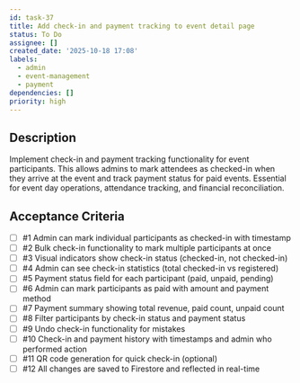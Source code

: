 ```yaml
---
id: task-37
title: Add check-in and payment tracking to event detail page
status: To Do
assignee: []
created_date: '2025-10-18 17:08'
labels:
  - admin
  - event-management
  - payment
dependencies: []
priority: high
---
```


## Description

<!-- SECTION:DESCRIPTION:BEGIN -->
Implement check-in and payment tracking functionality for event participants. This allows admins to mark attendees as checked-in when they arrive at the event and track payment status for paid events. Essential for event day operations, attendance tracking, and financial reconciliation.
<!-- SECTION:DESCRIPTION:END -->

## Acceptance Criteria
<!-- AC:BEGIN -->
- [ ] #1 Admin can mark individual participants as checked-in with timestamp
- [ ] #2 Bulk check-in functionality to mark multiple participants at once
- [ ] #3 Visual indicators show check-in status (checked-in, not checked-in)
- [ ] #4 Admin can see check-in statistics (total checked-in vs registered)
- [ ] #5 Payment status field for each participant (paid, unpaid, pending)
- [ ] #6 Admin can mark participants as paid with amount and payment method
- [ ] #7 Payment summary showing total revenue, paid count, unpaid count
- [ ] #8 Filter participants by check-in status and payment status
- [ ] #9 Undo check-in functionality for mistakes
- [ ] #10 Check-in and payment history with timestamps and admin who performed action
- [ ] #11 QR code generation for quick check-in (optional)
- [ ] #12 All changes are saved to Firestore and reflected in real-time
<!-- AC:END -->
